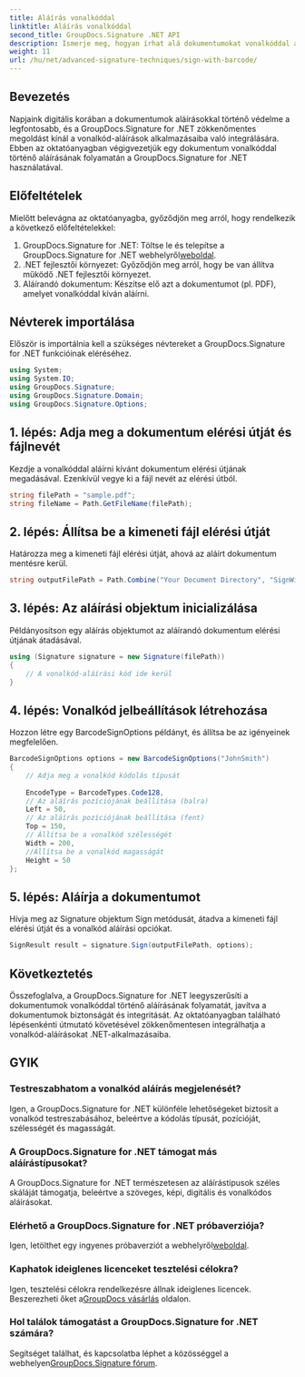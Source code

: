```yaml
---
title: Aláírás vonalkóddal
linktitle: Aláírás vonalkóddal
second_title: GroupDocs.Signature .NET API
description: Ismerje meg, hogyan írhat alá dokumentumokat vonalkóddal a GroupDocs.Signature for .NET használatával. Kövesse lépésenkénti útmutatónkat a zökkenőmentes integráció érdekében.
weight: 11
url: /hu/net/advanced-signature-techniques/sign-with-barcode/
---
```

## Bevezetés
Napjaink digitális korában a dokumentumok aláírásokkal történő védelme a legfontosabb, és a GroupDocs.Signature for .NET zökkenőmentes megoldást kínál a vonalkód-aláírások alkalmazásaiba való integrálására. Ebben az oktatóanyagban végigvezetjük egy dokumentum vonalkóddal történő aláírásának folyamatán a GroupDocs.Signature for .NET használatával.
## Előfeltételek
Mielőtt belevágna az oktatóanyagba, győződjön meg arról, hogy rendelkezik a következő előfeltételekkel:
1.  GroupDocs.Signature for .NET: Töltse le és telepítse a GroupDocs.Signature for .NET webhelyről[weboldal](https://releases.groupdocs.com/signature/net/).
2. .NET fejlesztői környezet: Győződjön meg arról, hogy be van állítva működő .NET fejlesztői környezet.
3. Aláírandó dokumentum: Készítse elő azt a dokumentumot (pl. PDF), amelyet vonalkóddal kíván aláírni.

## Névterek importálása
Először is importálnia kell a szükséges névtereket a GroupDocs.Signature for .NET funkcióinak eléréséhez.
```csharp
using System;
using System.IO;
using GroupDocs.Signature;
using GroupDocs.Signature.Domain;
using GroupDocs.Signature.Options;
```
## 1. lépés: Adja meg a dokumentum elérési útját és fájlnevét
Kezdje a vonalkóddal aláírni kívánt dokumentum elérési útjának megadásával. Ezenkívül vegye ki a fájl nevét az elérési útból.
```csharp
string filePath = "sample.pdf";
string fileName = Path.GetFileName(filePath);
```
## 2. lépés: Állítsa be a kimeneti fájl elérési útját
Határozza meg a kimeneti fájl elérési útját, ahová az aláírt dokumentum mentésre kerül.
```csharp
string outputFilePath = Path.Combine("Your Document Directory", "SignWithBarcode", fileName);
```
## 3. lépés: Az aláírási objektum inicializálása
Példányosítson egy aláírás objektumot az aláírandó dokumentum elérési útjának átadásával.
```csharp
using (Signature signature = new Signature(filePath))
{
    // A vonalkód-aláírási kód ide kerül
}
```
## 4. lépés: Vonalkód jelbeállítások létrehozása
Hozzon létre egy BarcodeSignOptions példányt, és állítsa be az igényeinek megfelelően.
```csharp
BarcodeSignOptions options = new BarcodeSignOptions("JohnSmith")
{
	// Adja meg a vonalkód kódolás típusát
	
    EncodeType = BarcodeTypes.Code128,
    // Az aláírás pozíciójának beállítása (balra)
	Left = 50,
	// Az aláírás pozíciójának beállítása (fent)
    Top = 150,
	// Állítsa be a vonalkód szélességét
    Width = 200,
	//Állítsa be a vonalkód magasságát
    Height = 50
};
```
## 5. lépés: Aláírja a dokumentumot
Hívja meg az Signature objektum Sign metódusát, átadva a kimeneti fájl elérési útját és a vonalkód aláírási opciókat.
```csharp
SignResult result = signature.Sign(outputFilePath, options);
```

## Következtetés
Összefoglalva, a GroupDocs.Signature for .NET leegyszerűsíti a dokumentumok vonalkóddal történő aláírásának folyamatát, javítva a dokumentumok biztonságát és integritását. Az oktatóanyagban található lépésenkénti útmutató követésével zökkenőmentesen integrálhatja a vonalkód-aláírásokat .NET-alkalmazásaiba.
## GYIK
### Testreszabhatom a vonalkód aláírás megjelenését?
Igen, a GroupDocs.Signature for .NET különféle lehetőségeket biztosít a vonalkód testreszabásához, beleértve a kódolás típusát, pozícióját, szélességét és magasságát.
### A GroupDocs.Signature for .NET támogat más aláírástípusokat?
A GroupDocs.Signature for .NET természetesen az aláírástípusok széles skáláját támogatja, beleértve a szöveges, képi, digitális és vonalkódos aláírásokat.
### Elérhető a GroupDocs.Signature for .NET próbaverziója?
 Igen, letölthet egy ingyenes próbaverziót a webhelyről[weboldal](https://releases.groupdocs.com/).
### Kaphatok ideiglenes licenceket tesztelési célokra?
Igen, tesztelési célokra rendelkezésre állnak ideiglenes licencek. Beszerezheti őket a[GroupDocs vásárlás](https://purchase.groupdocs.com/temporary-license/) oldalon.
### Hol találok támogatást a GroupDocs.Signature for .NET számára?
 Segítséget találhat, és kapcsolatba léphet a közösséggel a webhelyen[GroupDocs.Signature fórum](https://forum.groupdocs.com/c/signature/13).